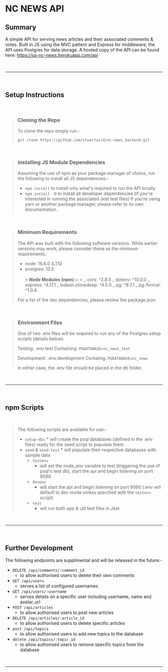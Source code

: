 # NC NEWS API

## Summary

A simple API for serving news articles and their associated comments & votes. Built in JS using the MVC pattern and Express for middleware, the API uses Postgres for data storage. A hosted copy of the API can be found here: https://sa-nc-news.herokuapp.com/api

<br />

---

<br />

## Setup Instructions

<br />

> ### Cloning the Repo
>
> To clone the repo simply run:-
>
> `git clone https://github.com/stuartaird/nc-news_backend.git`

<br />

> ### Installing JS Module Dependencies
>
> Assuming the use of npm as your package manager of choice, run the following to install all JS dependencies:-
>
> - `npm install` to install only what's required to run the API locally
> - `npm install -D` to install all developer dependencies (if you're interested in running the associated Jest test files)
>   If you're using yarn or another package manager, please refer to its own documentation.

<br />

> ### Minimum Requirements
>
> The API was built with the following software versions. While earlier versions may work, please consider these as the minimum requirements.
>
> - node: 16.6.0 (LTS)
> - postgres: 13.5\
>   <br /> > **Node Modules (npm) :-** > _ cors: ^2.8.5
>   _ dotenv: ^10.0.0
>   _ express: ^4.17.1
>   _ lodash.clonedeep: ^4.5.0
>   _ pg: ^8.7.1
>   _ pg-format: ^1.0.4
>
> For a list of the dev dependencies, please review the package.json.

<br />

> ### Environment Files
>
> One of two .env files will be required to run any of the Postgres setup scripts (details below).
>
> Testing: .env.test
> Containing: `PGDATABASE=nc_news_test`
>
> Development: .env.development
> Contaiing: `PGDATABASE=nc_news`
>
> In either case, the .env file should be placed in the db folder.

<br />

---

<br />

## npm Scripts

<br />

> The following scripts are available for use:-
>
> - `setup-dbs` \* will create the psql databases (defined in the .env files) ready for the seed script to populate them.
> - `seed` & `seed:test` \* will populate their respective databases with sample data
>   - `testenv`
>     - will set the node_env variable to test (triggering the use of psql's test db), start the api and begin listening on port 9090
>   - `devenv`
>     - will start the api and begin listening on port 9090 (.env will default to dev mode unless specified with the `testenv` script)
>   - `test`
>     - will run both app & util test files in Jest

<br />

---

<br />

## Further Development

The following endpoints are supplimental and will be released in the future:-

- `DELETE /api/comments/:comment_id`
  - to allow authorised users to delete their own comments
- `GET /api/users`
  - serves a list of configured usernames
- `GET /api/users/:username`
  - serves details on a specific user including username, name and avatar_url
- `POST /api/articles`
  - to allow authorised users to post new articles
- `DELETE /api/articles/:article_id`
  - to allow authorised users to delete specific articles
- `post /api/topics`
  - to allow authorised users to add new topics to the database
- `delete /api/topics/:topic_id`
  - to allow authorised users to remove specific topics from the database

<br />
<hr />
